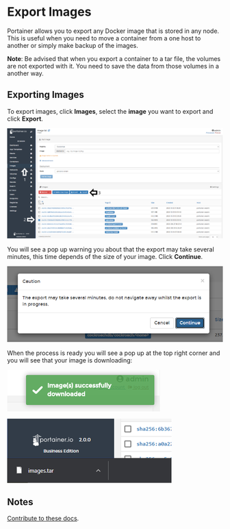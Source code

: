 # Export Images

Portainer allows you to export any Docker image that is stored in any node. This is useful when you need to move a container from a one host to another or simply make backup of the images. 

<b>Note</b>: Be advised that when you export a container to a tar file, the volumes are not exported with it. You need to save the data from those volumes in a another way.

## Exporting Images

To export images, click <b>Images</b>, select the <b>image</b> you want to export and click <b>Export</b>.

![export](assets/export-1.png)

You will see a pop up warning you about that the export may take several minutes, this time depends of the size of your image. Click <b>Continue</b>.

![export](assets/export-2.png)

When the process is ready you will see a pop up at the top right corner and you will see that your image is downloading:

![export](assets/export-3.png)

![export](assets/export-4.png)

## Notes

[Contribute to these docs](https://github.com/portainer/portainer-docs/blob/master/contributing.md).